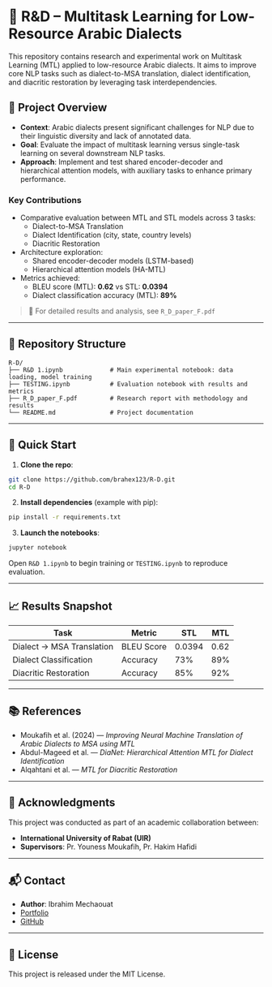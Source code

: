 # 🧠 R&D – Multitask Learning for Low-Resource Arabic Dialects

This repository contains research and experimental work on Multitask Learning (MTL) applied to low-resource Arabic dialects. It aims to improve core NLP tasks such as dialect-to-MSA translation, dialect identification, and diacritic restoration by leveraging task interdependencies.

## 📌 Project Overview

- **Context**: Arabic dialects present significant challenges for NLP due to their linguistic diversity and lack of annotated data.
- **Goal**: Evaluate the impact of multitask learning versus single-task learning on several downstream NLP tasks.
- **Approach**: Implement and test shared encoder-decoder and hierarchical attention models, with auxiliary tasks to enhance primary performance.

### Key Contributions

- Comparative evaluation between MTL and STL models across 3 tasks:
  - Dialect-to-MSA Translation
  - Dialect Identification (city, state, country levels)
  - Diacritic Restoration
- Architecture exploration:
  - Shared encoder-decoder models (LSTM-based)
  - Hierarchical attention models (HA-MTL)
- Metrics achieved:
  - BLEU score (MTL): **0.62** vs STL: **0.0394**
  - Dialect classification accuracy (MTL): **89%**

> 📄 For detailed results and analysis, see `R_D_paper_F.pdf`

---

## 📂 Repository Structure

```
R-D/
├── R&D 1.ipynb             # Main experimental notebook: data loading, model training
├── TESTING.ipynb           # Evaluation notebook with results and metrics
├── R_D_paper_F.pdf         # Research report with methodology and results
└── README.md               # Project documentation
```

---

## 🚀 Quick Start

1. **Clone the repo**:

```bash
git clone https://github.com/brahex123/R-D.git
cd R-D
```

2. **Install dependencies** (example with pip):

```bash
pip install -r requirements.txt
```

3. **Launch the notebooks**:

```bash
jupyter notebook
```

Open `R&D 1.ipynb` to begin training or `TESTING.ipynb` to reproduce evaluation.

---

## 📈 Results Snapshot

| Task                     | Metric        | STL     | MTL     |
|--------------------------|---------------|---------|---------|
| Dialect → MSA Translation | BLEU Score    | 0.0394  | 0.62    |
| Dialect Classification   | Accuracy      | 73%     | 89%     |
| Diacritic Restoration    | Accuracy      | 85%     | 92%     |

---

## 📚 References

- Moukafih et al. (2024) — *Improving Neural Machine Translation of Arabic Dialects to MSA using MTL*
- Abdul-Mageed et al. — *DiaNet: Hierarchical Attention MTL for Dialect Identification*
- Alqahtani et al. — *MTL for Diacritic Restoration*

---

## 🤝 Acknowledgments

This project was conducted as part of an academic collaboration between:

- **International University of Rabat (UIR)**
- **Supervisors**: Pr. Youness Moukafih, Pr. Hakim Hafidi

---

## 📬 Contact

- **Author**: Ibrahim Mechaouat  
- [Portfolio](https://brahex123.github.io/ibrahex123.github.io/)  
- [GitHub](https://github.com/brahex123)

---

## 📄 License

This project is released under the MIT License.
